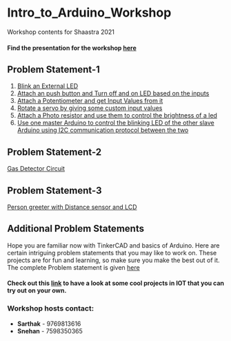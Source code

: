 # Intro_to_Arduino_Workshop
Workshop contents for Shaastra 2021

#### Find the presentation for the workshop [here](https://docs.google.com/presentation/d/1vuA1uHPRItf_sCZbO7Fto9QIwZ4H_4lRpPnYITE1ZHU/edit?usp=sharing)

## Problem Statement-1
1) [Blink an External LED](https://github.com/Sarthak-22/Intro_to_Arduino_Workshop/blob/main/Problem-Statement_1/Blink%20an%20external%20LED.md)
2) [Attach an push button and Turn off and on LED based on the inputs](https://github.com/Sarthak-22/Intro_to_Arduino_Workshop/blob/main/Problem-Statement_1/Pushbutton%20to%20control%20LED.md)
3) [Attach a Potentiometer and get Input Values from it](https://github.com/Sarthak-22/Intro_to_Arduino_Workshop/blob/main/Problem-Statement_1/input%20values%20from%20potentiomer.md)
4) [Rotate a servo by giving some custom input values](https://github.com/Sarthak-22/Intro_to_Arduino_Workshop/blob/main/Problem-Statement_1/Rotate%20servo.md)
5) [Attach a Photo resistor and use them to control the brightness of a led](https://github.com/Sarthak-22/Intro_to_Arduino_Workshop/blob/main/Problem-Statement_1/Photoresistor%20to%20control%20LED%20brightness.md)
6) [Use one master Arduino to control the blinking LED of the other slave Arduino using I2C communication protocol between the two](https://github.com/Sarthak-22/Intro_to_Arduino_Workshop/blob/main/Problem-Statement_1/I2C%20communication%20with%202%20Arduinos.md)

## Problem Statement-2
   [Gas Detector Circuit](https://github.com/Sarthak-22/Intro_to_Arduino_Workshop/blob/main/Gas%20detector%20circuit.md)

## Problem Statement-3
   [Person greeter with Distance sensor and LCD](https://github.com/Sarthak-22/Intro_to_Arduino_Workshop/blob/main/Distance%20sensor%20_LCD%20greeter.md)


## Additional Problem Statements
   Hope you are familiar now with TinkerCAD and basics of Arduino. Here are certain intriguing problem statements that you may like to work on. These projects are for fun and learning, so make sure you make the best out of it. The complete Problem statement is given [here](https://github.com/Sarthak-22/Intro_to_Arduino_Workshop/blob/main/Additional_ProblemStatements.md)

#### Check out this [link](https://drive.google.com/file/d/1lzgyXeLtdtxNY3RFtd9cCPG2Nd1f61ss/view?usp=sharing) to have a look at some cool projects in IOT that you can try out on your own.

### Workshop hosts contact:
* **Sarthak** - 9769813616
* **Snehan**  - 7598350365 
